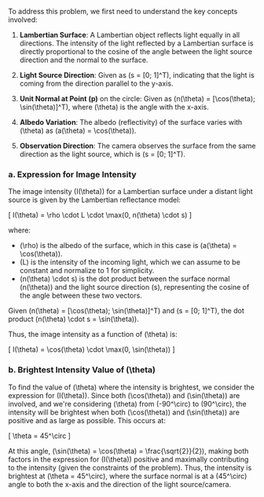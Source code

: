To address this problem, we first need to understand the key concepts involved:

1. **Lambertian Surface**: A Lambertian object reflects light equally in all directions. The intensity of the light reflected by a Lambertian surface is directly proportional to the cosine of the angle between the light source direction and the normal to the surface.

2. **Light Source Direction**: Given as \(s = [0\; 1]^T\), indicating that the light is coming from the direction parallel to the y-axis.

3. **Unit Normal at Point \(p\)** on the circle: Given as \(n(\theta) = [\cos(\theta)\; \sin(\theta)]^T\), where \(\theta\) is the angle with the x-axis.

4. **Albedo Variation**: The albedo (reflectivity) of the surface varies with \(\theta\) as \(a(\theta) = \cos(\theta)\).

5. **Observation Direction**: The camera observes the surface from the same direction as the light source, which is \(s = [0\; 1]^T\).

### a. Expression for Image Intensity

The image intensity \(I(\theta)\) for a Lambertian surface under a distant light source is given by the Lambertian reflectance model:

\[
I(\theta) = \rho \cdot L \cdot \max(0, n(\theta) \cdot s)
\]

where:
- \(\rho\) is the albedo of the surface, which in this case is \(a(\theta) = \cos(\theta)\).
- \(L\) is the intensity of the incoming light, which we can assume to be constant and normalize to 1 for simplicity.
- \(n(\theta) \cdot s\) is the dot product between the surface normal \(n(\theta)\) and the light source direction \(s\), representing the cosine of the angle between these two vectors.

Given \(n(\theta) = [\cos(\theta)\; \sin(\theta)]^T\) and \(s = [0\; 1]^T\), the dot product \(n(\theta) \cdot s = \sin(\theta)\).

Thus, the image intensity as a function of \(\theta\) is:

\[
I(\theta) = \cos(\theta) \cdot \max(0, \sin(\theta))
\]

### b. Brightest Intensity Value of \(\theta\)

To find the value of \(\theta\) where the intensity is brightest, we consider the expression for \(I(\theta)\). Since both \(\cos(\theta)\) and \(\sin(\theta)\) are involved, and we're considering \(\theta\) from \(-90^\circ\) to \(90^\circ\), the intensity will be brightest when both \(\cos(\theta)\) and \(\sin(\theta)\) are positive and as large as possible. This occurs at:

\[
\theta = 45^\circ
\]

At this angle, \(\sin(\theta) = \cos(\theta) = \frac{\sqrt{2}}{2}\), making both factors in the expression for \(I(\theta)\) positive and maximally contributing to the intensity (given the constraints of the problem). Thus, the intensity is brightest at \(\theta = 45^\circ\), where the surface normal is at a \(45^\circ\) angle to both the x-axis and the direction of the light source/camera.
